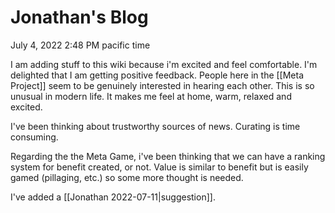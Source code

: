 # Jonathan's Blog
July 4, 2022 2:48 PM pacific time

I am adding stuff to this wiki because i'm excited and feel comfortable. I'm delighted that I am getting positive feedback. People here in the [[Meta Project]] seem to be genuinely interested in hearing each other. This is so unusual in modern life. It makes me feel at home, warm, relaxed and excited.

I've been thinking about trustworthy sources of news. Curating is time consuming.

Regarding the the Meta Game, i've been thinking that we can have a ranking system for benefit created, or not. Value is similar to benefit but is easily gamed (pillaging, etc.) so some more thought is needed.

I've added a [[Jonathan 2022-07-11|suggestion]].